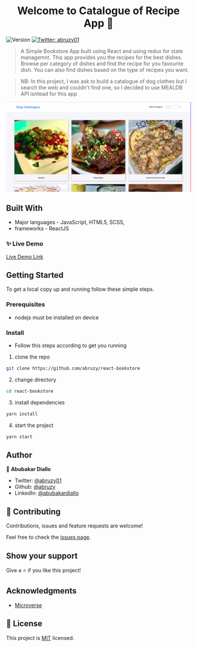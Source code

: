 <h1 align="center">Welcome to Catalogue of Recipe App 👋</h1>
<p>
  <img alt="Version" src="https://img.shields.io/badge/version-0.1.0-blue.svg?cacheSeconds=2592000" />
  <a href="https://twitter.com/abruzy01" target="_blank">
    <img alt="Twitter: abruzy01" src="https://img.shields.io/twitter/follow/abruzy01.svg?style=social" />
  </a>
</p>

> A Simple Bookstore App built using React and using redux for state managemnt. This app provides you the recipes for the best dishes. Browse per category of dishes and find the recipe for you favourite dish. You can also find dishes based on the type of recipes you want.

> NB: In this project, I was ask to build a catalogue of dog clothes but I search the web and couldn't find one, so I decided to use MEALDB API isntead for this app

![Dog Catalogue](./recipitia.png)

## Built With

- Major languages - JavaScript, HTML5, SCSS,
- frameworks - ReactJS

### ✨ Live Demo

[Live Demo Link](https://bookstore-apps.herokuapp.com/)

## Getting Started

To get a local copy up and running follow these simple steps.

### Prerequisites

- nodejs must be installed on device

### Install

- Follow this steps according to get you running

1. clone the repo

```sh
git clone https://github.com/abruzy/react-bookstore
```
2. change directory 
```sh
cd react-bookstore
```

3. install dependencies

```sh
yarn install
```

4. start the project

```sh
yarn start
```

## Author

👤 **Abubakar Diallo**

* Twitter: [@abruzy01](https://twitter.com/abruzy01)
* Github: [@abruzy](https://github.com/abruzy)
* LinkedIn: [@abubakardiallo](https://linkedin.com/in/abubakardiallo)

## 🤝 Contributing

Contributions, issues and feature requests are welcome!

Feel free to check the [issues page](https://github.com/abruzy/react-bookstore/issues).

## Show your support

Give a ⭐️ if you like this project!

## Acknowledgments

- [Microverse](https://www.microverse.org/)

## 📝 License

This project is [MIT](lic.url) licensed.